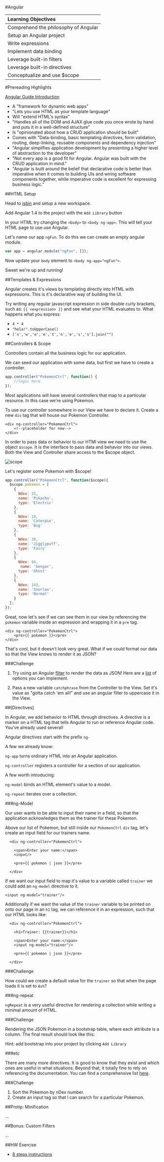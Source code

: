 #Angular

| **Learning Objectives** |
| :---- |
| Comprehend the philosophy of Angular |
| Setup an Angular project |
| Write expressions |
| Implement data binding |
| Leverage built-in filters |
| Leverage built-in directives |
| Conceptualize and use $scope |


#Prereading Highlights

[Angular Guide Introduction](https://docs.angularjs.org/guide/introduction
)

* A "framework for dynamic web apps"
* "Lets you use HTML as your template language"
* Will "extend HTML's syntax"
* "Handles all of the DOM and AJAX glue code you once wrote by hand and puts it in a well-defined structure"
* Is "opinionated about how a CRUD application should be built"
* Comes with "Data-binding, basic templating directives, form validation, routing, deep-linking, reusable components and dependency injection"
* "Angular simplifies application development by presenting a higher level of abstraction to the developer"
* "Not every app is a good fit for Angular. Angular was built with the CRUD application in mind."
* "Angular is built around the belief that declarative code is better than imperative when it comes to building UIs and wiring software components together, while imperative code is excellent for expressing business logic."

##HTML Setup

Head to [jsbin](http://jsbin.com/) and setup a new workspace.

Add Angular 1.4 to the project with the `Add Library` button

In your HTML try changing the `<body>` to `<body ng-app>`. This will tell your HTML page to use use Angular.

Let's name our app `ngFun`. To do this we can create an empty angular module.

```js
var app = angular.module("ngFun", []);
```

Now update your `body` element to `<body ng-app="ngFun">`.

Sweet we're up and running!

##Templates & Expressions

Angular creates it's views by templating directly into HTML with expressions. This is it's declarative way of building the UI.

Try writing any regular javascript expression in side double curly brackets, such as: `{{ <expression> }}` and see what your HTML evaluates to. What happens what you express:

* `4 * 4`
* `"hola!".toUpperCase()`
* `['s','w','e','e','t','n','e','s','s'].join("")`

##Controllers & Scope

Controllers contain all the business logic for our application.

We can seed our application with some data, but first we have to create a controller.

```js
app.controller("PokemonCtrl", function() {
	//logic here
});
```

Most applications will have several controllers that map to a particular resource. In this case we're using Pokemon.

To use our controller somewhere in our View we have to declare it. Create a new `div` tag that will house our Pokemon Controller.

```
<div ng-controller="PokemonCtrl">
	<!--placeholder for now-->
</div>
```

In order to pass data or behavior to our HTMl view we need to use the object `$scope`. It is the interface to pass data and behavior into our views. Both the View and Controller share access to the $scope object.

![scope](http://devgirl.org/wp-content/uploads/2013/03/concepts-controller.png)

Let's register some Pokemon with $scope!

```js
app.controller("PokemonCtrl", function($scope){
  $scope.pokemon = [
    {
      Ndex: 25,
      name: 'Pikachu',
      type: 'Electric'
    },
    {
      Ndex: 10,
      name: 'Caterpie',
      type: 'Bug'
    },
    {
      Ndex: 39,
      name: 'Jigglypuff',
      type: 'Fairy'
    },
    {
      Ndex: 94,
       name: 'Gengar',
      type: 'Ghost'
    },
    {
      Ndex: 143,
      name: 'Snorlax',
      type: 'Normal'
    }
  ];
});
```

Great, now let's see if we can see them in our view by referencing the `pokemon` variable inside an expression and wrapping it in a `pre` tag.

```
<div ng-controller="PokemonCtrl">
	<pre>{{ pokemon }}</pre>
</div>
```

That's cool, but it doesn't look very great. What if we could format our data so that the View knows to render it as JSON?

###Challenge

1) Try using an Angular [filter](https://docs.angularjs.org/guide/filter) to render the data as JSON! Here are a [list](https://docs.angularjs.org/api/ng/filter) of options you can implement.

2) Pass a new variable `catchphrase` from the Controller to the View. Set it's value as "gotta catch 'em all!" and use an angular filter to uppercase it in the View.


##[Directives]

In Angular, we add behavior to HTML through directives. A directive is a marker on a HTML tag that tells Angular to run or reference Angular code. You've already used several!

Angular directives start with the prefix `ng-`

A few we already know:

`ng-app` turns ordinary HTML into an Angular application.

`ng-controller` registers a controller for a section of our application.

A few worth introducing:

`ng-model` binds an HTML element's value to a model.

`ng-repeat` iterates over a collection.


###ng-Model

Our user wants to be able to input their name in a field, so that the application acknowledges them as the trainer for these Pokemon.

Above our list of Pokemon, but still inside our `PokemonCtrl` `div` tag, let's create an input field for our trainers name.

```
  <div ng-controller="PokemonCtrl">
  
    <span>Enter your name:</span>
    <input/>
    
    <pre>{{ pokemon | json }}</pre>
    
  </div>
```

If we want our input field to map it's value to a variable called `trainer` we could add an `ng-model` directive to it.

```
<input ng-model="trainer"/>
```

Additionally if we want the value of the `trainer` variable to be printed on onto our page in an `h1` tag, we can reference it in an expression, such that our HTML looks like:

```
  <div ng-controller="PokemonCtrl">
  
    <h1>Trainer: {{trainer}}</h1>
    
    <span>Enter your name:</span>
    <input ng-model="trainer"/>
    
    <pre>{{ pokemon | json }}</pre>
    
  </div>
```


###Challenge

How could we create a default value for the `trainer` so that when the page loads it is set to `Ash`?

###ng-repeat

`ngRepeat` is a very useful directive for rendering a collection while writing a minimal amount of HTML.

###Challenge

Rendering the JSON Pokemon in a bootstrap table, where each attribute is a column. The final result should look like this:

<!--result-->

Hint: add bootstrap into your project by clicking `Add Library`

###etc

There are many more directives. It is good to know that they exist and which ones are useful in what situations. Beyond that, it totally fine to rely on referencing the documentation. You can find a comprehensive list [here](https://docs.angularjs.org/api/ng/directive).



###Challenge

1) Sort the Pokemon by nDex number.
2) Create an input tag so that I can search for a particular Pokemon.


##Protip: Minification

...

##Bonus: Custom Filters

...


##HW Exercise
* [8 steps instructions](https://github.com/sf-wdi-17/notes/blob/master/lectures/week-10/_1_monday/dusk/eight_step_angular.md)





